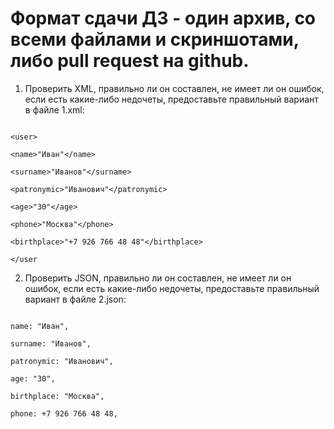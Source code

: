 # Формат сдачи ДЗ - один архив, со всеми файлами и скриншотами, либо pull request на github.

1. Проверить XML, правильно ли он составлен, не имеет ли он ошибок, если есть какие-либо недочеты, предоставьте правильный вариант в файле 1.xml:

```

<user>

<name>"Иван"</name>

<surname>"Иванов"</surname>

<patronymic>"Иванович"</patronymic>

<age>"30"</age>

<phone>"Москва"</phone>

<birthplace>"+7 926 766 48 48"</birthplace>

</user

```

2. Проверить JSON, правильно ли он составлен, не имеет ли он ошибок, если есть какие-либо недочеты, предоставьте правильный вариант в файле 2.json:

```

name: "Иван",

surname: "Иванов",

patronymic: "Иванович",

age: "30",

birthplace: "Москва",

phone: +7 926 766 48 48,

```